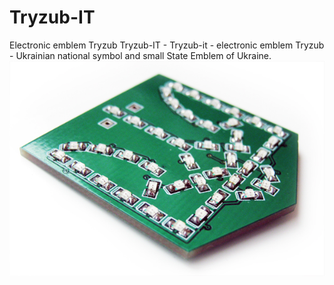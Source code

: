 # Tryzub-IT
Electronic emblem Tryzub
Tryzub-IT - Tryzub-it - electronic emblem Tryzub - Ukrainian national symbol and small State Emblem of Ukraine.
![Tryzub-IT](https://raw.githubusercontent.com/ZirkaTech/Tryzub-IT/master/tryzub-it_3.jpg)
